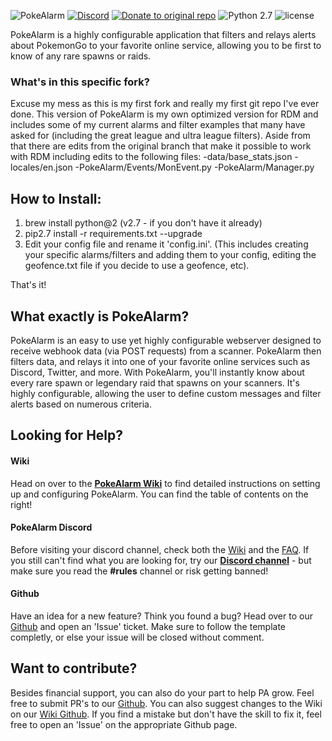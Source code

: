![PokeAlarm](https://i.imgur.com/JN85gpz.png)
[![Discord](https://discordapp.com/api/guilds/215181169761714177/widget.png?style=shield)](https://discord.gg/S2BKC7p)
[![Donate to original repo](https://img.shields.io/badge/Donate-Patron-orange.svg)](https://www.patreon.com/bePatron?u=5193416)
![Python 2.7](https://img.shields.io/badge/python-2.7-blue.svg)
![license](https://img.shields.io/github/license/PokeAlarm/PokeAlarm.svg)

PokeAlarm is a highly configurable application that filters and relays alerts about PokemonGo to your favorite online service, allowing you to be first to know of any rare spawns or raids.

### What's in this specific fork?
Excuse my mess as this is my first fork and really my first git repo I've ever done. 
This version of PokeAlarm is my own optimized version for RDM and includes some of my current alarms and filter examples that many have asked for (including the great league and ultra league filters). Aside from that there are edits from the original branch that make it possible to work with RDM including edits to the following files:
-data/base_stats.json
-locales/en.json
-PokeAlarm/Events/MonEvent.py
-PokeAlarm/Manager.py

## How to Install:
1. brew install python@2 (v2.7 - if you don't have it already)
2. pip2.7 install -r requirements.txt --upgrade
3. Edit your config file and rename it 'config.ini'. (This includes creating your specific alarms/filters and adding them to your config, editing the geofence.txt file if you decide to use a geofence, etc).

That's it! 




## What exactly is PokeAlarm?
PokeAlarm is an easy to use yet highly configurable webserver designed to receive webhook data (via POST requests) from a scanner. PokeAlarm then filters data, and relays it into one of your favorite online services such as Discord, Twitter, and more. With PokeAlarm, you'll instantly know about every rare spawn or legendary raid that spawns on your scanners. It's highly configurable, allowing the user to define custom messages and filter alerts based on numerous criteria.

## Looking for Help?

#### Wiki
Head on over to the [**PokeAlarm Wiki**](http://pa.readthedocs.io/en/master/) to find detailed instructions on setting up and configuring PokeAlarm. You can find the table of contents on the right!

#### PokeAlarm Discord
Before visiting your discord channel, check both the [Wiki](http://pa.readthedocs.io/en/master/) and the [FAQ](https://github.com/PokeAlarm/PokeAlarm/wiki/faq). If you still can't find what you are looking for, try our [**Discord channel**](https://discord.gg/S2BKC7p) - but make sure you read the **#rules** channel or risk getting banned!

#### Github
Have an idea for a new feature? Think you found a bug? Head over to our [Github](https://github.com/PokeAlarm/PokeAlarm/issues/new) and open an 'Issue' ticket. Make sure to follow the template completly, or else your issue will be closed without comment.

## Want to contribute?
Besides financial support, you can also do your part to help PA grow. Feel free to submit PR's to our [Github](https://github.com/PokeAlarm/PokeAlarm/issues/new). You can also suggest changes to the Wiki on our [Wiki Github](https://github.com/PokeAlarm/PokeAlarmWiki). If you find a mistake but don't have the skill to fix it, feel free to open an 'Issue' on the appropriate Github page.
